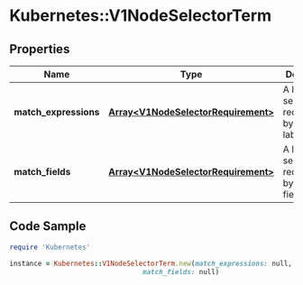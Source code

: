 # Kubernetes::V1NodeSelectorTerm

## Properties

Name | Type | Description | Notes
------------ | ------------- | ------------- | -------------
**match_expressions** | [**Array&lt;V1NodeSelectorRequirement&gt;**](V1NodeSelectorRequirement.md) | A list of node selector requirements by node&#39;s labels. | [optional] 
**match_fields** | [**Array&lt;V1NodeSelectorRequirement&gt;**](V1NodeSelectorRequirement.md) | A list of node selector requirements by node&#39;s fields. | [optional] 

## Code Sample

```ruby
require 'Kubernetes'

instance = Kubernetes::V1NodeSelectorTerm.new(match_expressions: null,
                                 match_fields: null)
```


